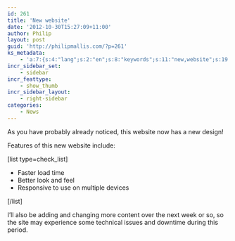 ```yaml
---
id: 261
title: 'New website'
date: '2012-10-30T15:27:09+11:00'
author: Philip
layout: post
guid: 'http://philipmallis.com/?p=261'
ks_metadata:
    - 'a:7:{s:4:"lang";s:2:"en";s:8:"keywords";s:11:"new,website";s:19:"keywords_autoupdate";s:1:"1";s:11:"description";s:158:"new design! Features of this new website include: Faster load time Better look and feel Responsive to use on multiple devices I''ll also be adding and changing";s:22:"description_autoupdate";s:1:"1";s:5:"title";s:0:"";s:6:"robots";s:12:"index,follow";}'
incr_sidebar_set:
    - sidebar
incr_feattype:
    - show_thumb
incr_sidebar_layout:
    - right-sidebar
categories:
    - News
---
```


As you have probably already noticed, this website now has a new design!

Features of this new website include:

\[list type=check\_list\]

- Faster load time
- Better look and feel
- Responsive to use on multiple devices

\[/list\]

I’ll also be adding and changing more content over the next week or so, so the site may experience some technical issues and downtime during this period.